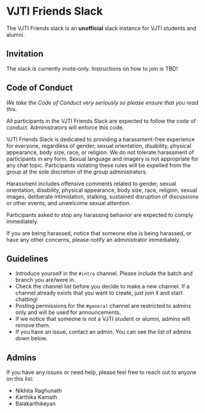 # VJTI Friends Slack

The VJTI Friends slack is an **unofficial** slack instance for VJTI
students and alumni.

## Invitation

The slack is currently invite-only. Instructions on how to join is TBD!

## Code of Conduct

_We take the Code of Conduct very seriously so please ensure that you read this_.

All participants in the VJTI Friends Slack are expected to follow the code of conduct. Administrators will enforce this code.

VJTI Friends Slack is dedicated to providing a harassment-free experience for everyone, regardless of gender, sexual orientation, disability, physical appearance, body size, race, or religion. We do not tolerate harassment of participants in any form. Sexual language and imagery is not appropriate for any chat topic. Participants violating these rules will be expelled from the group at the sole discretion of the group administrators.

Harassment includes offensive comments related to gender, sexual orientation, disability, physical appearance, body size, race, religion, sexual images, deliberate intimidation, stalking, sustained disruption of discussions or other events, and unwelcome sexual attention.

Participants asked to stop any harassing behavior are expected to comply immediately.

If you are being harassed, notice that someone else is being harassed, or have any other concerns, please notify an administrator immediately.

## Guidelines

- Introduce yourself in the `#intro` channel. Please include the batch and branch you are/were in.
- Check the channel list before you decide to make a new channel. If a channel already exists that you want to create, just join it and start chatting!
- Posting permissions for the `#general` channel are restricted to admins only and will be used for announcements.
- If we notice that someone is not a VJTI student or alumni, admins will remove them.
- If you have an issue, contact an admin. You can see the list of admins down below.

## Admins

If you have any issues or need help, please feel free to reach out to anyone on this list:

- Nikhita Raghunath
- Karthika Kamath
- Balakarthikeyan

